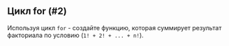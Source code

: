 ## Цикл for (#2)

Используя цикл `for` - создайте функцию, которая суммирует результат факториала по условию (`1! + 2! + ... + n!`).